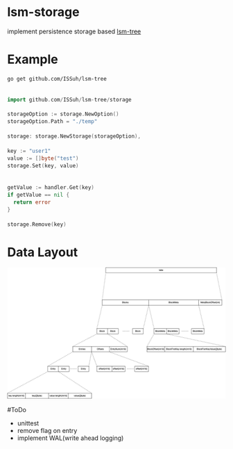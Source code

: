 # lsm-storage
implement persistence storage based [lsm-tree](https://en.wikipedia.org/wiki/Log-structured_merge-tree)

# Example

```bash
go get github.com/ISSuh/lsm-tree
```

```go

import github.com/ISSuh/lsm-tree/storage

storageOption := storage.NewOption()
storageOption.Path = "./temp"

storage: storage.NewStorage(storageOption),

key := "user1"
value := []byte("test")
storage.Set(key, value)


getValue := handler.Get(key)
if getValue == nil {
  return error
}

storage.Remove(key)
```

# Data Layout 
![data_layout](./doc/data_layout.png)

#ToDo
* unittest
* remove flag on entry
* implement WAL(write ahead logging)